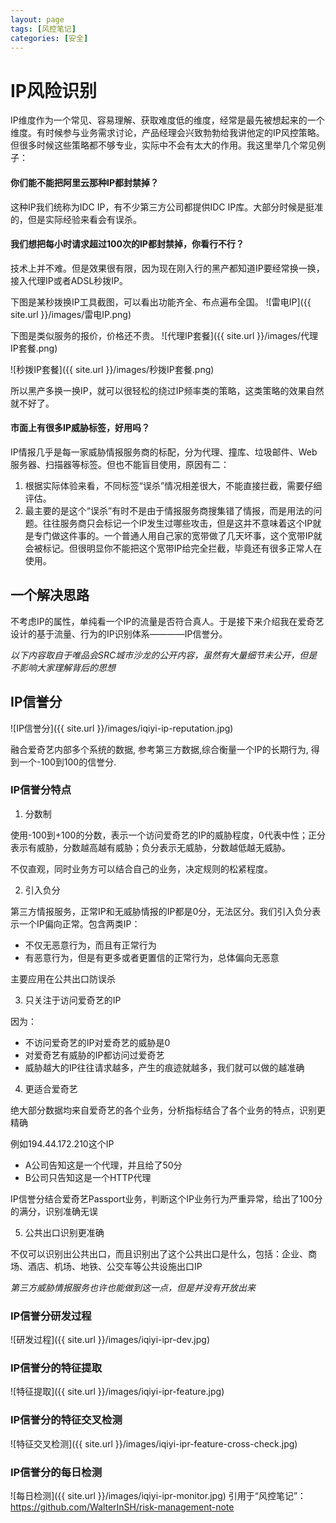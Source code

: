 ```yaml
---
layout: page
tags: [风控笔记]
categories: [安全]
---
```

# IP风险识别

IP维度作为一个常见、容易理解、获取难度低的维度，经常是最先被想起来的一个维度。有时候参与业务需求讨论，产品经理会兴致勃勃给我讲他定的IP风控策略。但很多时候这些策略都不够专业，实际中不会有太大的作用。我这里举几个常见例子：

#### 你们能不能把阿里云那种IP都封禁掉？
这种IP我们统称为IDC IP，有不少第三方公司都提供IDC IP库。大部分时候是挺准的，但是实际经验来看会有误杀。

#### 我们想把每小时请求超过100次的IP都封禁掉，你看行不行？
技术上并不难。但是效果很有限，因为现在刚入行的黑产都知道IP要经常换一换，接入代理IP或者ADSL秒拨IP。

下图是某秒拨换IP工具截图，可以看出功能齐全、布点遍布全国。
![雷电IP]({{ site.url }}/images/雷电IP.png)

下图是类似服务的报价，价格还不贵。
![代理IP套餐]({{ site.url }}/images/代理IP套餐.png)

![秒拨IP套餐]({{ site.url }}/images/秒拨IP套餐.png)

所以黑产多换一换IP，就可以很轻松的绕过IP频率类的策略，这类策略的效果自然就不好了。

#### 市面上有很多IP威胁标签，好用吗？
IP情报几乎是每一家威胁情报服务商的标配，分为代理、撞库、垃圾邮件、Web服务器、扫描器等标签。但也不能盲目使用，原因有二：
1. 根据实际体验来看，不同标签“误杀”情况相差很大，不能直接拦截，需要仔细评估。
2. 最主要的是这个“误杀”有时不是由于情报服务商搜集错了情报，而是用法的问题。往往服务商只会标记一个IP发生过哪些攻击，但是这并不意味着这个IP就是专门做这件事的。一个普通人用自己家的宽带做了几天坏事，这个宽带IP就会被标记。但很明显你不能把这个宽带IP给完全拦截，毕竟还有很多正常人在使用。

## 一个解决思路

不考虑IP的属性，单纯看一个IP的流量是否符合真人。于是接下来介绍我在爱奇艺设计的基于流量、行为的IP识别体系————IP信誉分。

_以下内容取自于唯品会SRC城市沙龙的公开内容，虽然有大量细节未公开，但是不影响大家理解背后的思想_

## IP信誉分

![IP信誉分]({{ site.url }}/images/iqiyi-ip-reputation.jpg)

融合爱奇艺内部多个系统的数据, 参考第三方数据,综合衡量一个IP的长期行为, 得到一个-100到100的信誉分.

### IP信誉分特点

1. 分数制

使用-100到+100的分数，表示一个访问爱奇艺的IP的威胁程度，0代表中性；正分表示有威胁，分数越高越有威胁；负分表示无威胁，分数越低越无威胁。

不仅直观，同时业务方可以结合自己的业务，决定规则的松紧程度。

2. 引入负分

第三方情报服务，正常IP和无威胁情报的IP都是0分，无法区分。我们引入负分表示一个IP偏向正常。包含两类IP：
* 不仅无恶意行为，而且有正常行为
* 有恶意行为，但是有更多或者更置信的正常行为，总体偏向无恶意

主要应用在公共出口防误杀

3. 只关注于访问爱奇艺的IP

因为：
* 不访问爱奇艺的IP对爱奇艺的威胁是0
* 对爱奇艺有威胁的IP都访问过爱奇艺
* 威胁越大的IP往往请求越多，产生的痕迹就越多，我们就可以做的越准确

4. 更适合爱奇艺

绝大部分数据均来自爱奇艺的各个业务，分析指标结合了各个业务的特点，识别更精确

例如194.44.172.210这个IP
* A公司告知这是一个代理，并且给了50分
* B公司只告知这是一个HTTP代理

IP信誉分结合爱奇艺Passport业务，判断这个IP业务行为严重异常，给出了100分的满分，识别准确无误

5. 公共出口识别更准确

不仅可以识别出公共出口，而且识别出了这个公共出口是什么，包括：企业、商场、酒店、机场、地铁、公交车等公共设施出口IP

_第三方威胁情报服务也许也能做到这一点，但是并没有开放出来_

### IP信誉分研发过程

![研发过程]({{ site.url }}/images/iqiyi-ipr-dev.jpg)

### IP信誉分的特征提取

![特征提取]({{ site.url }}/images/iqiyi-ipr-feature.jpg)

### IP信誉分的特征交叉检测

![特征交叉检测]({{ site.url }}/images/iqiyi-ipr-feature-cross-check.jpg)

### IP信誉分的每日检测

![每日检测]({{ site.url }}/images/iqiyi-ipr-monitor.jpg)
引用于“风控笔记”：https://github.com/WalterInSH/risk-management-note
